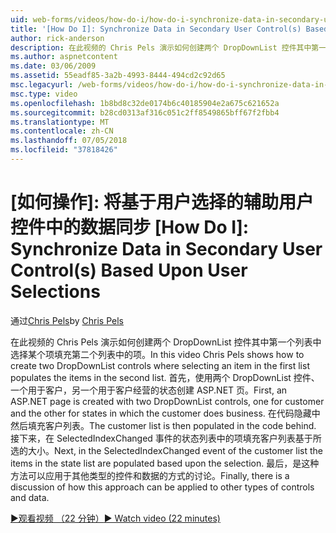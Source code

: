 ```yaml
---
uid: web-forms/videos/how-do-i/how-do-i-synchronize-data-in-secondary-user-controls-based-upon-user-selections
title: '[How Do I]: Synchronize Data in Secondary User Control(s) Based Upon User Selections | Microsoft Docs'
author: rick-anderson
description: 在此视频的 Chris Pels 演示如何创建两个 DropDownList 控件其中第一个列表中选择某个项填充第二个列表中的项。 Firs...
ms.author: aspnetcontent
ms.date: 03/06/2009
ms.assetid: 55eadf85-3a2b-4993-8444-494cd2c92d65
msc.legacyurl: /web-forms/videos/how-do-i/how-do-i-synchronize-data-in-secondary-user-controls-based-upon-user-selections
msc.type: video
ms.openlocfilehash: 1b8bd8c32de0174b6c40185904e2a675c621652a
ms.sourcegitcommit: b28cd0313af316c051c2ff8549865bff67f2fbb4
ms.translationtype: MT
ms.contentlocale: zh-CN
ms.lasthandoff: 07/05/2018
ms.locfileid: "37818426"
---
```

<a name="how-do-i-synchronize-data-in-secondary-user-controls-based-upon-user-selections"></a>[如何操作]: 将基于用户选择的辅助用户控件中的数据同步
[How Do I]: Synchronize Data in Secondary User Control(s) Based Upon User Selections
====================
<span data-ttu-id="46c42-104">通过[Chris Pels](https://twitter.com/chrispels)</span><span class="sxs-lookup"><span data-stu-id="46c42-104">by [Chris Pels](https://twitter.com/chrispels)</span></span>

<span data-ttu-id="46c42-105">在此视频的 Chris Pels 演示如何创建两个 DropDownList 控件其中第一个列表中选择某个项填充第二个列表中的项。</span><span class="sxs-lookup"><span data-stu-id="46c42-105">In this video Chris Pels shows how to create two DropDownList controls where selecting an item in the first list populates the items in the second list.</span></span> <span data-ttu-id="46c42-106">首先，使用两个 DropDownList 控件、 一个用于客户，另一个用于客户经营的状态创建 ASP.NET 页。</span><span class="sxs-lookup"><span data-stu-id="46c42-106">First, an ASP.NET page is created with two DropDownList controls, one for customer and the other for states in which the customer does business.</span></span> <span data-ttu-id="46c42-107">在代码隐藏中然后填充客户列表。</span><span class="sxs-lookup"><span data-stu-id="46c42-107">The customer list is then populated in the code behind.</span></span> <span data-ttu-id="46c42-108">接下来，在 SelectedIndexChanged 事件的状态列表中的项填充客户列表基于所选的大小。</span><span class="sxs-lookup"><span data-stu-id="46c42-108">Next, in the SelectedIndexChanged event of the customer list the items in the state list are populated based upon the selection.</span></span> <span data-ttu-id="46c42-109">最后，是这种方法可以应用于其他类型的控件和数据的方式的讨论。</span><span class="sxs-lookup"><span data-stu-id="46c42-109">Finally, there is a discussion of how this approach can be applied to other types of controls and data.</span></span>

[<span data-ttu-id="46c42-110">&#9654;观看视频 （22 分钟）</span><span class="sxs-lookup"><span data-stu-id="46c42-110">&#9654; Watch video (22 minutes)</span></span>](https://channel9.msdn.com/Blogs/ASP-NET-Site-Videos/how-do-i-synchronize-data-in-secondary-user-controls-based-upon-user-selections)
